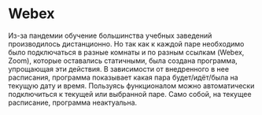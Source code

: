 # Webex
Из-за пандемии обучение большинства учебных заведений производилось дистанционно.
Но так как к каждой паре необходимо было подключаться в разные комнаты и по разным ссылкам (Webex, Zoom), которые оставались статичными, была создана программа, упрощающая эти действия.
В зависимости от внедренного в нее расписания, программа показывает какая пара будет/идёт/была на текущую дату и время.
Пользуясь функционалом можно автоматически подключиться к текущей или выбранной паре.
Само собой, на текущее расписание, программа неактуальна.
